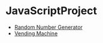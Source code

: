 # JavaScriptProject
* [Random Number Generator](randomNumGen)
* [Vending Machine](vendingMachineTestCases)
